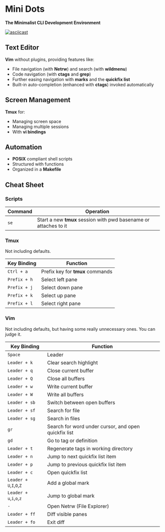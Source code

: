 # Mini Dots

**The Minimalist CLI Development Environment**

[![asciicast](https://asciinema.org/a/eJ6oK0Gc4GrRD0zLrQthPjbMt.svg)](https://asciinema.org/a/eJ6oK0Gc4GrRD0zLrQthPjbMt)

## Text Editor

**Vim** without plugins, providing features like:

- File navigation (with **Netrw**) and search (with **wildmenu**)
- Code navigation (with **ctags** and **grep**)
- Further easing navigation with **marks** and the **quickfix list**
- Built-in auto-completion (enhanced with **ctags**) invoked automatically

## Screen Management

**Tmux** for:

- Managing screen space
- Managing multiple sessions
- With **vi bindings**

## Automation

- **POSIX** compliant shell scripts
- Structured with functions
- Organized in a **Makefile**

## Cheat Sheet

### Scripts

| Command | Operation                                                        |
| ------- | ---------------------------------------------------------------- |
| `se`    | Start a new **tmux** session with pwd basename or attaches to it |

### Tmux

Not including defaults.

| Key Binding  | Function                         |
| ------------ | -------------------------------- |
| `Ctrl + a`   | Prefix key for **tmux** commands |
| `Prefix + h` | Select left pane                 |
| `Prefix + j` | Select down pane                 |
| `Prefix + k` | Select up pane                   |
| `Prefix + l` | Select right pane                |

### Vim

Not including defaults, but having some really unnecessary ones. You can judge it.

| Key Binding              | Function                                             |
| ------------------------ | ---------------------------------------------------- |
| `Space`                  | Leader                                               |
| `Leader + k`             | Clear search highlight                               |
| `Leader + q`             | Close current buffer                                 |
| `Leader + Q`             | Close all buffers                                    |
| `Leader + w`             | Write current buffer                                 |
| `Leader + W`             | Write all buffers                                    |
| `Leader + sb`            | Switch between open buffers                          |
| `Leader + sf`            | Search for file                                      |
| `Leader + sg`            | Search in files                                      |
| `gr`                     | Search for word under cursor, and open quickfix list |
| `gd`                     | Go to tag or definition                              |
| `Leader + t`             | Regenerate tags in working directory                 |
| `Leader + n`             | Jump to next quickfix list item                      |
| `Leader + p`             | Jump to previous quickfix list item                  |
| `Leader + c`             | Open quickfix list                                   |
| `Leader + U`,`I`,`O`,`Z` | Add a global mark                                    |
| `Leader + u`,`i`,`o`,`z` | Jump to global mark                                  |
| `-`                      | Open Netrw (File Explorer)                           |
| `Leader + ff`            | Diff visible panes
| `Leader + fo`            | Exit diff                                            |
